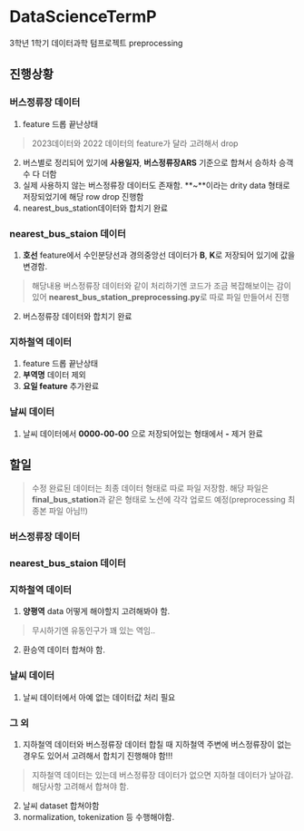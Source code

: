 # DataScienceTermP
3학년 1학기 데이터과학 텀프로젝트 preprocessing

## 진행상황
### 버스정류장 데이터
1. feature 드롭 끝난상태
> 2023데이터와 2022 데이터의 feature가 달라 고려해서 drop
2. 버스별로 정리되어 있기에 **사용일자**, **버스정류장ARS** 기준으로 합쳐서 승하차 승객수 다 더함
3. 실제 사용하지 않는 버스정류장 데이터도 존재함. **~**이라는 drity data 형태로 저장되었기에 해당 row drop 진행함
4. nearest_bus_station데이터와 합치기 완료

### nearest_bus_staion 데이터
1. **호선** feature에서 수인분당선과 경의중앙선 데이터가 **B**, **K**로 저장되어 있기에 값을 변경함.
> 해당내용 버스정류장 데이터와 같이 처리하기엔 코드가 조금 복잡해보이는 감이 있어 **nearest_bus_station_preprocessing.py**로 따로 파일 만들어서 진행
2. 버스정류장 데이터와 합치기 완료

### 지하철역 데이터
1. feature 드롭 끝난상태
2. **부역명** 데이터 제외
3. **요일 feature** 추가완료

### 날씨 데이터
1. 날씨 데이터에서 **0000-00-00** 으로 저장되어있는 형태에서 **-** 제거 완료

## 할일
> 수정 완료된 데이터는 최종 데이터 형태로 따로 파일 저장함. 해당 파일은 **final_bus_station**과 같은 형태로 노션에 각각 업로드 예정(preprocessing 최종본 파일 아님!!)

### 버스정류장 데이터

### nearest_bus_staion 데이터

### 지하철역 데이터
1. **양평역** data 어떻게 해야할지 고려해봐야 함.
> 무시하기엔 유동인구가 꽤 있는 역임..
2. 환승역 데이터 합쳐야 함.

### 날씨 데이터
1. 날씨 데이터에서 아예 없는 데이터값 처리 필요

### 그 외
1. 지하철역 데이터와 버스정류장 데이터 합칠 때 지하철역 주변에 버스정류장이 없는 경우도 있어서 고려해서 합치기 진행해야 함!!!
> 지하철역 데이터는 있는데 버스정류장 데이터가 없으면 지하철 데이터가 날아감. 해당사항 고려해서 합쳐야 함.
2. 날씨 dataset 합쳐야함
3. normalization, tokenization 등 수행해야함.